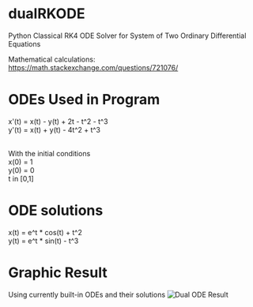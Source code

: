 # dualRKODE
Python Classical RK4 ODE Solver for System of Two Ordinary Differential Equations

Mathematical calculations: https://math.stackexchange.com/questions/721076/

# ODEs Used in Program
x'(t) = x(t) - y(t) + 2t - t^2 - t^3 <br />
y'(t) = x(t) + y(t) - 4t^2 + t^3 <br /> <br />

With the initial conditions <br />
x(0) = 1 <br />
y(0) = 0 <br />
t in [0,1]
               
# ODE solutions
x(t) = e^t * cos(t) + t^2 <br />
y(t) = e^t * sin(t) - t^3

# Graphic Result
Using currently built-in ODEs and their solutions
![Dual ODE Result](https://github.com/mathemacode/dualRKODE/blob/master/Result.png?raw=true)
